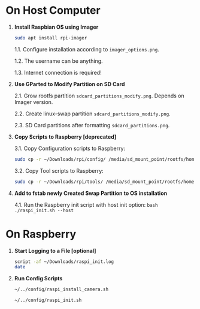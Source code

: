 # On Host Computer

1. **Install Raspbian OS using Imager**
    ```bash
    sudo apt install rpi-imager
    ```
    1.1. Configure installation according to `imager_options.png`.

    1.2. The username can be anything.

    1.3. Internet connection is required!

2. **Use GParted to Modify Partition on SD Card**

    2.1. Grow rootfs partition `sdcard_partitions_modify.png`. Depends on Imager version.

    2.2. Create linux-swap partition `sdcard_partitions_modify.png`.

    2.3. SD Card partitions after formatting `sdcard_partitions.png`.

3. **Copy Scripts to Raspberry [deprecated]**

    3.1. Copy Configuration scripts to Raspberry:
    ```bash
    sudo cp -r ~/Downloads/rpi/config/ /media/sd_mount_point/rootfs/home/
    ```
    3.2. Copy Tool scripts to Raspberry:
    ```bash
    sudo cp -r ~/Downloads/rpi/tools/ /media/sd_mount_point/rootfs/home/
    ```

4. **Add to fstab newly Created Swap Partition to OS installation**

    4.1. Run the Raspberry init script with host init option:
        ```bash
        ./raspi_init.sh --host
        ```

# On Raspberry

1. **Start Logging to a File [optional]**
    ```bash
    script -af ~/Downloads/raspi_init.log
    date
    ```

2. **Run Config Scripts**
    ```bash
    ~/../config/raspi_install_camera.sh
    ```
    ```bash
    ~/../config/raspi_init.sh
    ```
